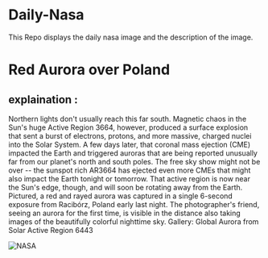 # Daily-Nasa

This Repo displays the daily nasa image and the description of the image.

<!--NASA-->
# Red Aurora over Poland
## explaination :

Northern lights don't usually reach this far south.  Magnetic chaos in the Sun's huge Active Region 3664, however, produced a surface explosion that sent a burst of electrons, protons, and more massive, charged nuclei into the Solar System. A few days later, that coronal mass ejection (CME) impacted the Earth and triggered auroras that are being reported unusually far from our planet's north and south poles.  The free sky show might not be over -- the sunspot rich AR3664 has ejected even more CMEs that might also impact the Earth tonight or tomorrow. That active region is now near the Sun's edge, though, and will soon be rotating away from the Earth.  Pictured, a red and rayed aurora was captured in a single 6-second exposure from Racibórz, Poland early last night.  The photographer's friend, seeing an aurora for the first time, is visible in the distance also taking images of the beautifully colorful nighttime sky.   Gallery: Global Aurora from Solar Active Region 6443

![NASA](https://apod.nasa.gov/apod/image/2405/AuroraPoland_Durlej_960.jpg)
<!--/NASA-->